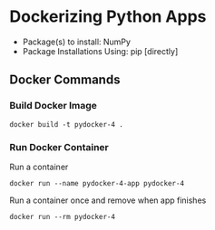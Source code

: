 # Dockerizing Python Apps

- Package(s) to install: NumPy
- Package Installations Using: pip [directly]

## Docker Commands
### Build Docker Image
```commandline
docker build -t pydocker-4 .
```

### Run Docker Container
Run a container
```commandline
docker run --name pydocker-4-app pydocker-4
```

Run a container once and remove when app finishes
```commandline
docker run --rm pydocker-4
```